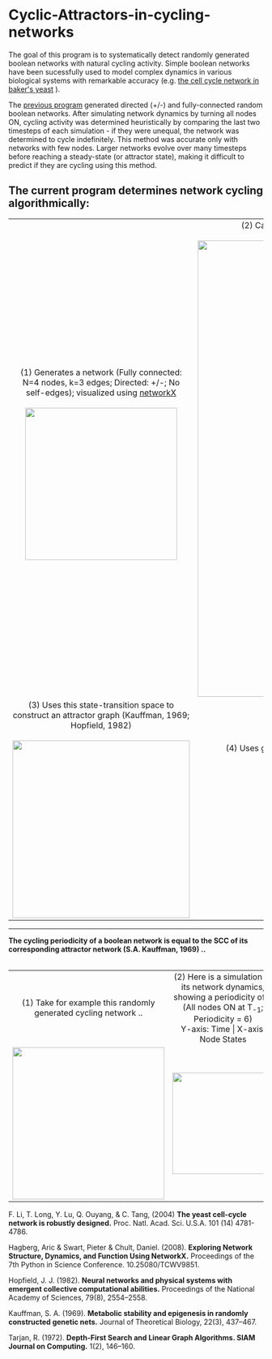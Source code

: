 
# Cyclic-Attractors-in-cycling-networks

The goal of this program is to systematically detect randomly generated boolean networks with natural cycling activity. Simple boolean networks have been sucessfully used to model complex dynamics in various biological systems with remarkable accuracy (e.g. [the cell cycle network in baker's yeast](https://www.pnas.org/doi/10.1073/pnas.0305937101) ).


The [previous program](https://github.com/setuvora/Oscillating-Boolean-Network-Generator) generated directed (+/-) and fully-connected random boolean networks. After simulating network dynamics by turning all nodes ON, cycling activity was determined heuristically by comparing the last two timesteps of each simulation - if they were unequal, the network was determined to cycle indefinitely. This method was accurate only with networks with few nodes. Larger networks evolve over many timesteps before reaching a steady-state (or attractor state), making it difficult to predict if they are cycling using this method.


## The current program determines network cycling algorithmically:

<table>
  <tr>
    <td align="center"> <br>
      (1) Generates a network (Fully connected: N=4 nodes, k=3 edges; Directed: +/-; No self-edges); visualized using <a href="https://pypi.org/project/networkx/">networkX</a><br>
      <br>
      <img src="https://github.com/user-attachments/assets/764d2de3-0f38-441f-a8f8-fb8813129d35" width="300" />
    </td>
    <td align="center">
      (2) Calculates every possible state of the network at T₀, and computes every resulting state at T₁<br>
      <br>
      <img src="https://github.com/user-attachments/assets/5d3f270c-d1a7-4a1e-b41a-d81cb2fa146c" width="900" />
    </td>
  </tr>
  <tr>
    <td align="center">
      (3) Uses this state-transition space to construct an attractor graph (Kauffman, 1969; Hopfield, 1982)<br>
      <br>
      <img src="https://github.com/user-attachments/assets/f6a059cc-9f5b-4e06-8f72-989016cead30" width="350" />
    </td>
    <td align="center">
      (4) Uses graph theory to determine the Strongest Connected Component, SCC (Tarjan, 1972; <a href="https://pypi.org/project/networkx/">networkX</a>)<br>
      If SCC > 1, the network is capable of indefinite cycling.<br>
      <br>
      <img src="https://github.com/user-attachments/assets/84f9b4f0-9d8c-446e-8306-e87157f82937" width="200" />
    </td>
  </tr>
</table>

---


<td align="center"> <strong> The cycling periodicity of a boolean network is equal to the SCC of its corresponding attractor network (S.A. Kauffman, 1969) .. </strong> </td>
<br><br>
<table>
  <tr>
    <td align="center">(1) Take for example this randomly generated cycling network .. </td>
    <td align="center">(2) Here is a simulation of its network dynamics, showing a periodicity of 6 <br>(All nodes ON at T<sub>-1</sub>; Periodicity = 6) <br> Y-axis: Time | X-axis: Node States </td>
    <td align="center">(3) Here is its corresponging attractor graph with an SCC = 6 <br>SCC nodes in red</td>
  </tr>
  <tr>
    <td align="center">
      <img src="https://github.com/user-attachments/assets/0b01323a-c76e-44db-a726-273bd10e6590" width="300">
    </td>
    <td align="center">
      <img src="https://github.com/user-attachments/assets/fcf45cb2-cb63-4011-b437-1d4e5cb11238" width="200">
    </td>
    <td align="center">
      <img src="https://github.com/user-attachments/assets/d89675d4-72aa-411b-b24d-8a80b6d46ff5" width="300">
    </td>
  </tr>
</table>



F. Li, T. Long, Y. Lu, Q. Ouyang, & C. Tang, (2004) **The yeast cell-cycle network is robustly designed.** Proc. Natl. Acad. Sci. U.S.A. 101 (14) 4781-4786. 

Hagberg, Aric & Swart, Pieter & Chult, Daniel. (2008). **Exploring Network Structure, Dynamics, and Function Using NetworkX.** Proceedings of the 7th Python in Science Conference. 10.25080/TCWV9851. 

Hopfield, J. J. (1982). **Neural networks and physical systems with emergent collective computational abilities.** Proceedings of the National Academy of Sciences, 79(8), 2554–2558.

Kauffman, S. A. (1969). **Metabolic stability and epigenesis in randomly constructed genetic nets.** Journal of Theoretical Biology, 22(3), 437–467.

Tarjan, R. (1972). **Depth-First Search and Linear Graph Algorithms. SIAM Journal on Computing.** 1(2), 146–160.

